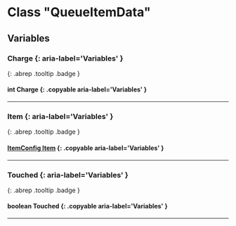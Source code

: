 # Class "QueueItemData"
## Variables
### Charge {: aria-label='Variables' }
[ ](#){: .abrep .tooltip .badge }
#### int Charge {: .copyable aria-label='Variables' }

___ 
### Item {: aria-label='Variables' }
[ ](#){: .abrep .tooltip .badge }
#### [ItemConfig Item](../rep/ItemConfig_Item) {: .copyable aria-label='Variables' }

___ 
### Touched {: aria-label='Variables' }
[ ](#){: .abrep .tooltip .badge }
#### boolean Touched {: .copyable aria-label='Variables' }

___ 

